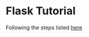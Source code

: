 # Flask Tutorial

Following the steps listed [here](https://blog.miguelgrinberg.com/post/the-flask-mega-tutorial-part-i-hello-world)
